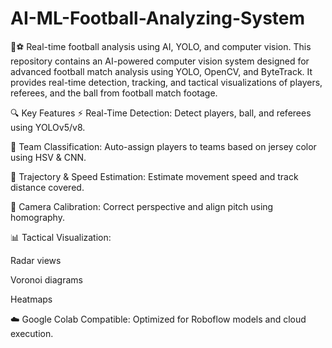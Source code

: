 # AI-ML-Football-Analyzing-System
🎥⚽ Real-time football analysis using AI, YOLO, and computer vision.
This repository contains an AI-powered computer vision system designed for advanced football match analysis using YOLO, OpenCV, and ByteTrack. It provides real-time detection, tracking, and tactical visualizations of players, referees, and the ball from football match footage.

🔍 Key Features
⚡ Real-Time Detection: Detect players, ball, and referees using YOLOv5/v8.

🧠 Team Classification: Auto-assign players to teams based on jersey color using HSV & CNN.

🚶 Trajectory & Speed Estimation: Estimate movement speed and track distance covered.

🎥 Camera Calibration: Correct perspective and align pitch using homography.

📊 Tactical Visualization:

Radar views

Voronoi diagrams

Heatmaps

☁️ Google Colab Compatible: Optimized for Roboflow models and cloud execution.
